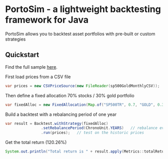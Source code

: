 # PortoSim - a lightweight backtesting framework for Java
PortoSim allows you to backtest asset portfolios with pre-built or custom strategies

## Quickstart

Find the full sample [here](https://github.com/yarro-s/PortoSim/blob/master/samples/PortoSimSampleApp.zip).

First load prices from a CSV file

```java
var prices = new CSVPriceSource(new FileReader(sp500GoldMonthlyCSV));
```

Then define a fixed allocation 70% stocks / 30% gold portfolio
```java
var fixedAlloc = new FixedAllocation(Map.of("SP500TR", 0.7, "GOLD", 0.3));
```

Build a backtest with a rebalancing period of one year
```java
var result = Backtest.withStrategy(fixedAlloc)
                .setRebalancePeriod(ChronoUnit.YEARS)   // rebalance every year
                .run(prices);   // test on the historic prices
```

Get the total return (120.26%)
```java
System.out.println("Total return is " + result.apply(Metrics::totalReturn)); 
```

